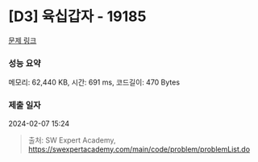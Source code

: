 # [D3] 육십갑자 - 19185 

[문제 링크](https://swexpertacademy.com/main/code/problem/problemDetail.do?contestProbId=AYzIZNkq-v4DFAQ9) 

### 성능 요약

메모리: 62,440 KB, 시간: 691 ms, 코드길이: 470 Bytes

### 제출 일자

2024-02-07 15:24



> 출처: SW Expert Academy, https://swexpertacademy.com/main/code/problem/problemList.do